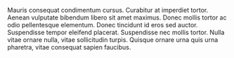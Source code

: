 Mauris consequat condimentum cursus. Curabitur at imperdiet tortor. Aenean vulputate bibendum libero sit amet maximus. Donec mollis tortor ac odio pellentesque elementum. Donec tincidunt id eros sed auctor. Suspendisse tempor eleifend placerat. Suspendisse nec mollis tortor. Nulla vitae ornare nulla, vitae sollicitudin turpis. Quisque ornare urna quis urna pharetra, vitae consequat sapien faucibus.